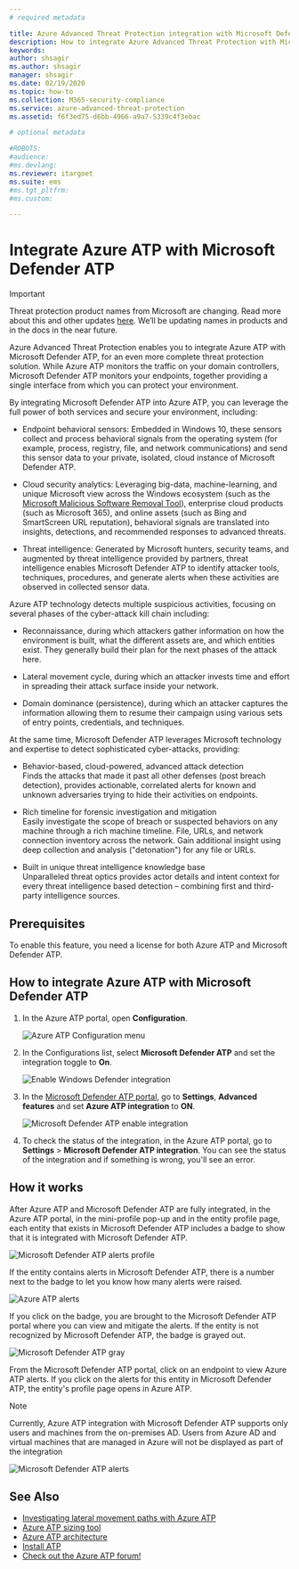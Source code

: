 ```yaml
---
# required metadata

title: Azure Advanced Threat Protection integration with Microsoft Defender ATP
description: How to integrate Azure Advanced Threat Protection with Microsoft Defender ATP for full threat detection coverage
keywords:
author: shsagir
ms.author: shsagir
manager: shsagir
ms.date: 02/19/2020
ms.topic: how-to
ms.collection: M365-security-compliance
ms.service: azure-advanced-threat-protection
ms.assetid: f6f3ed75-d6bb-4966-a9a7-5339c4f3ebac

# optional metadata

#ROBOTS:
#audience:
#ms.devlang:
ms.reviewer: itargoet
ms.suite: ems
#ms.tgt_pltfrm:
#ms.custom:

---
```


# Integrate Azure ATP with Microsoft Defender ATP

> [!IMPORTANT]
> Threat protection product names from Microsoft are changing. Read more about this and other updates [here](https://www.microsoft.com/security/blog/?p=91813).  We’ll be updating names in products and in the docs in the near future.

Azure Advanced Threat Protection enables you to integrate Azure ATP with Microsoft Defender ATP, for an even more complete threat protection solution. While Azure ATP monitors the traffic on your domain controllers, Microsoft Defender ATP monitors your endpoints, together providing a single interface from which you can protect your environment.

By integrating Microsoft Defender ATP into Azure ATP, you can leverage the full power of both services and secure your environment, including:

- Endpoint behavioral sensors: Embedded in Windows 10, these sensors collect and process behavioral signals from the operating system (for example, process, registry, file, and network communications) and send this sensor data to your private, isolated, cloud instance of Microsoft Defender ATP.

- Cloud security analytics: Leveraging big-data, machine-learning, and unique Microsoft view across the Windows ecosystem (such as the [Microsoft Malicious Software Removal Tool](https://www.microsoft.com/download/malicious-software-removal-tool-details.aspx)), enterprise cloud products (such as Microsoft 365), and online assets (such as Bing and SmartScreen URL reputation), behavioral signals are translated into insights, detections, and recommended responses to advanced threats.

- Threat intelligence: Generated by Microsoft hunters, security teams, and augmented by threat intelligence provided by partners, threat intelligence enables Microsoft Defender ATP to identify attacker tools, techniques, procedures, and generate alerts when these activities are observed in collected sensor data.

Azure ATP technology detects multiple suspicious activities, focusing on several phases of the cyber-attack kill chain including:

- Reconnaissance, during which attackers gather information on how the environment is built, what the different assets are, and which entities exist. They generally build their plan for the next phases of the attack here.

- Lateral movement cycle, during which an attacker invests time and effort in spreading their attack surface inside your network.

- Domain dominance (persistence), during which an attacker captures the information allowing them to resume their campaign using various sets of entry points, credentials, and techniques.

At the same time, Microsoft Defender ATP leverages Microsoft technology and expertise to detect sophisticated cyber-attacks, providing:

- Behavior-based, cloud-powered, advanced attack detection  
Finds the attacks that made it past all other defenses (post breach detection), provides actionable, correlated alerts for known and unknown adversaries trying to hide their activities on endpoints.

- Rich timeline for forensic investigation and mitigation  
Easily investigate the scope of breach or suspected behaviors on any machine through a rich machine timeline. File, URLs, and network connection inventory across the network. Gain additional insight using deep collection and analysis ("detonation") for any file or URLs.

- Built in unique threat intelligence knowledge base  
Unparalleled threat optics provides actor details and intent context for every threat intelligence based detection – combining first and third-party intelligence sources.

## Prerequisites

To enable this feature, you need a license for both Azure ATP and Microsoft Defender ATP.

## How to integrate Azure ATP with Microsoft Defender ATP

1. In the Azure ATP portal, open **Configuration**.

    ![Azure ATP Configuration menu](media/atp-configuration-wd.png)
1. In the Configurations list, select **Microsoft Defender ATP** and set the integration toggle to **On**.

    ![Enable Windows Defender integration](media/enable-integration.png)

1. In the [Microsoft Defender ATP portal](https://securitycenter.windows.com/preferences/advanced), go to **Settings**, **Advanced features** and set **Azure ATP integration** to **ON**.

    ![Microsoft Defender ATP enable integration](media/wd-atp-enable.png)

1. To check the status of the integration, in the Azure ATP portal, go to **Settings** > **Microsoft Defender ATP integration**. You can see the status of the integration and if something is wrong, you'll see an error.

## How it works

After Azure ATP and Microsoft Defender ATP are fully integrated, in the Azure ATP portal, in the mini-profile pop-up and in the entity profile page, each entity that exists in Microsoft Defender ATP includes a badge to show that it is integrated with Microsoft Defender ATP.

 ![Microsoft Defender ATP alerts profile](media/profile-alerts-wd.png)

If the entity contains alerts in Microsoft Defender ATP, there is a number next to the badge to let you know how many alerts were raised.

 ![Azure ATP alerts](media/atp-integrated-wd-icon-alerts.png)

If you click on the badge, you are brought to the Microsoft Defender ATP portal where you can view and mitigate the alerts. If the entity is not recognized by Microsoft Defender ATP, the badge is grayed out.

 ![Microsoft Defender ATP gray](media/wd-grey.png)

From the Microsoft Defender ATP portal, click on an endpoint to view Azure ATP alerts. If you click on the alerts for this entity in Microsoft Defender ATP, the entity's profile page opens in Azure ATP.

 > [!NOTE]
 > Currently, Azure ATP integration with Microsoft Defender ATP supports only users and machines from the on-premises AD. Users from Azure AD and virtual machines that are managed in Azure will not be displayed as part of the integration

![Microsoft Defender ATP alerts](media/wd-atp-alerts.png)

## See Also

- [Investigating lateral movement paths with Azure ATP](use-case-lateral-movement-path.md)
- [Azure ATP sizing tool](https://aka.ms/aatpsizingtool)
- [Azure ATP architecture](architecture.md)
- [Install ATP](install-step1.md)
- [Check out the Azure ATP forum!](https://aka.ms/azureatpcommunity)
